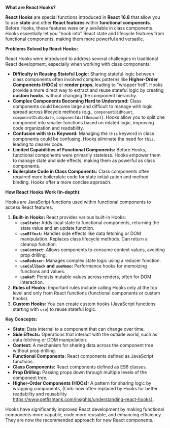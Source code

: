 **What are React Hooks?**

**React Hooks** are special functions introduced in **React 16.8** that allow you to use **state** and other **React features** within **functional components**. Before Hooks, these features were only available in class components. Hooks essentially let you "hook into" React state and lifecycle features from functional components, making them more powerful and versatile.

**Problems Solved by React Hooks:**

React Hooks were introduced to address several challenges in traditional React development, especially when working with class components:

*   **Difficulty in Reusing Stateful Logic:** Sharing stateful logic between class components often involved complex patterns like **Higher-Order Components (HOCs)** or **render props**, leading to "wrapper hell". Hooks provide a more direct way to extract and reuse stateful logic by creating **custom hooks**, without changing the component hierarchy.
*   **Complex Components Becoming Hard to Understand:**  Class components could become large and difficult to manage with logic spread across lifecycle methods (e.g., `componentDidMount`, `componentDidUpdate`, `componentWillUnmount`). Hooks allow you to split one component into smaller functions based on related logic, improving code organization and readability.
*   **Confusion with `this` Keyword:** Managing the `this` keyword in class components could be confusing. Hooks eliminate the need for `this`, leading to cleaner code.
*   **Limited Capabilities of Functional Components:**  Before Hooks, functional components were primarily stateless. Hooks empower them to manage state and side effects, making them as powerful as class components.
*   **Boilerplate Code in Class Components:**  Class components often required more boilerplate code for state initialization and method binding. Hooks offer a more concise approach.

**How React Hooks Work (In-depth):**

Hooks are JavaScript functions used within functional components to access React features.

1.  **Built-in Hooks:** React provides various built-in Hooks:
    *   **`useState`:** Adds local state to functional components, returning the state value and an update function.
    *   **`useEffect`:** Handles side effects like data fetching or DOM manipulation. Replaces class lifecycle methods. Can return a cleanup function.
    *   **`useContext`:** Allows components to consume context values, avoiding prop drilling.
    *   **`useReducer`:** Manages complex state logic using a reducer function.
    *   **`useCallback` and `useMemo`:** Performance hooks for memoizing functions and values.
    *   **`useRef`:** Persists mutable values across renders, often for DOM interaction.
2.  **Rules of Hooks:**  Important rules include calling Hooks only at the top level and only from React functions (functional components or custom hooks).
3.  **Custom Hooks:**  You can create custom hooks (JavaScript functions starting with `use`) to reuse stateful logic.

**Key Concepts:**

*   **State:** Data internal to a component that can change over time.
*   **Side Effects:** Operations that interact with the outside world, such as data fetching or DOM manipulation.
*   **Context:** A mechanism for sharing data across the component tree without prop drilling.
*   **Functional Components:**  React components defined as JavaScript functions.
*   **Class Components:**  React components defined as ES6 classes.
*   **Prop Drilling:**  Passing props down through multiple levels of the component tree.
*   **Higher-Order Components (HOCs):**  A pattern for sharing logic by wrapping components, {Link: now often replaced by Hooks for better readability and reusability https://www.getfishtank.com/insights/understanding-react-hooks}.

Hooks have significantly improved React development by making functional components more capable, code more reusable, and enhancing efficiency. They are now the recommended approach for new React components.
